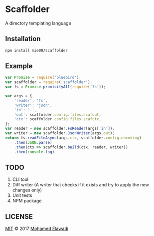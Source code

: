 # Scaffolder

A directory templating language

## Installation

```bash
npm install mie00/scaffolder
```

## Example

```js
var Promise = require('bluebird');
var scaffolder = require('scaffolder');
var fs = Promise.promisifyAll(require('fs'));

var args = {
    'reader': 'fs',
    'writer': 'json',
    'in': '.',
    'out': scaffolder.config.files.scafout,
    'ctx': scaffolder.config.files.scafctx,
};
var reader = new scaffolder.FsReader(args['in']);
var writer = new scaffolder.JsonWriter(args.out);
return fs.readFileAsync(args.ctx, scaffolder.config.encoding)
    .then(JSON.parse)
    .then(ctx => scaffolder.build(ctx, reader, writer))
    .then(console.log)
```

## TODO

1. CLI tool
2. Diff writer (A writer that checks if it exists and try to apply the new changes only)
3. Unit tests
4. NPM package

## LICENSE

[MIT](./LICENSE) © 2017 [Mohamed Elawadi](http://www.github.com/mie00)

